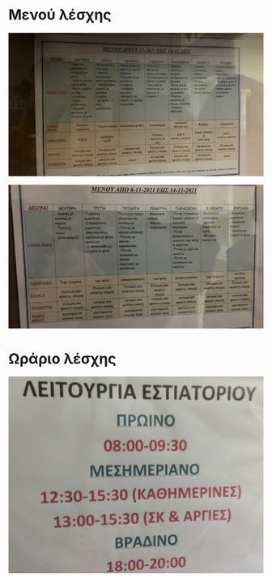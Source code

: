 # Μενού λέσχης

![Menu](gevma.jpg "Menu")

![Menu](dipno.jpg "Menu")

# Ωράριο λέσχης

![Ωράριο λέσχης](open.jpg "Ωράριο")
